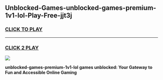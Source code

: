 
## Unblocked-Games-unblocked-games-premium-1v1-lol-Play-Free-jjt3j
<h3>
<a href="https://premium76.site?title=unblocked-games-premium-1v1-lol&ref=20A">CLICK TO PLAY</a></h3>
<hr>

<h3>
<a href="https://premium76.site?title=unblocked-games-premium-1v1-lol&ref=20A">CLICK 2 PLAY</a>
  
</h3>

<a href="https://premium76.site?title=unblocked-games-premium-1v1-lol&ref=20A"><img src="https://clearcache.store/games.png"></a>


**unblocked-games-premium-1v1-lol games unblocked: Your Gateway to Fun and Accessible Online Gaming**

